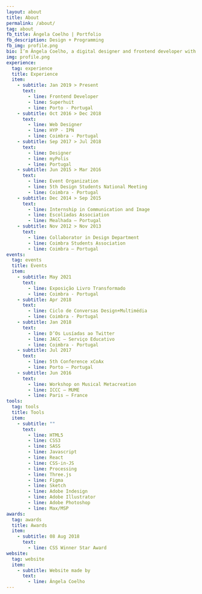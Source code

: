```yaml
---
layout: about
title: About
permalink: /about/
tag: about
fb_title: Ângela Coelho | Portfolio
fb_description: Design + Programming
fb_img: profile.png
bio: I’m Ângela Coelho, a digital designer and frontend developer with a special interest in web development, creative coding and generative design. I studied Design and Multimedia for five years at the University of Coimbra in Portugal and I’ve been working as a frontend developer for the past few years. During this time, the main focus of my explorations relied on the role of design in the technological world and how code can influence and shape the design process. I enjoy most to create beautiful visuals, interactions and animations. My goal is to keep exploring my two main areas of interest — design and programming —, in order to find new points of connection between these fields as well as taking advantage of each one of them so I can improve my skills and develop ways to solve design and code problems.
img: profile.png
experience:
  tag: experience
  title: Experience
  item:
    - subtitle: Jan 2019 > Present
      text:
        - line: Frontend Developer
        - line: Superhuit
        - line: Porto - Portugal
    - subtitle: Oct 2016 > Dec 2018
      text:
        - line: Web Designer
        - line: HYP - IPN
        - line: Coimbra - Portugal
    - subtitle: Sep 2017 > Jul 2018
      text:
        - line: Designer
        - line: myPolis
        - line: Portugal
    - subtitle: Jun 2015 > Mar 2016
      text:
        - line: Event Organization
        - line: 5th Design Students National Meeting
        - line: Coimbra - Portugal
    - subtitle: Dec 2014 > Sep 2015
      text:
        - line: Internship in Communication and Image
        - line: Escolíadas Association
        - line: Mealhada – Portugal
    - subtitle: Nov 2012 > Nov 2013
      text:
        - line: Collaborator in Design Department
        - line: Coimbra Students Association
        - line: Coimbra – Portugal
events:
  tag: events
  title: Events
  item:
    - subtitle: May 2021
      text:
        - line: Exposição Livro Transformado
        - line: Coimbra - Portugal
    - subtitle: Apr 2018
      text:
        - line: Ciclo de Conversas Design+Multimédia
        - line: Coimbra - Portugal
    - subtitle: Jan 2018
      text:
        - line: D’Os Lusíadas ao Twitter
        - line: JACC – Serviço Educativo
        - line: Coimbra - Portugal
    - subtitle: Jul 2017
      text:
        - line: 5th Conference xCoAx
        - line: Porto – Portugal
    - subtitle: Jun 2016
      text:
        - line: Workshop on Musical Metacreation
        - line: ICCC – MUME
        - line: Paris – France
tools:
  tag: tools
  title: Tools
  item:
    - subtitle: ""
      text:
        - line: HTML5
        - line: CSS3
        - line: SASS
        - line: Javascript
        - line: React
        - line: CSS-in-JS
        - line: Processing
        - line: Three.js
        - line: Figma
        - line: Sketch
        - line: Adobe Indesign
        - line: Adobe Illustrator
        - line: Adobe Photoshop
        - line: Max/MSP
awards:
  tag: awards
  title: Awards
  item:
    - subtitle: 08 Aug 2018
      text:
        - line: CSS Winner Star Award
website:
  tag: website
  item:
    - subtitle: Website made by
      text:
        - line: Ângela Coelho
---
```

